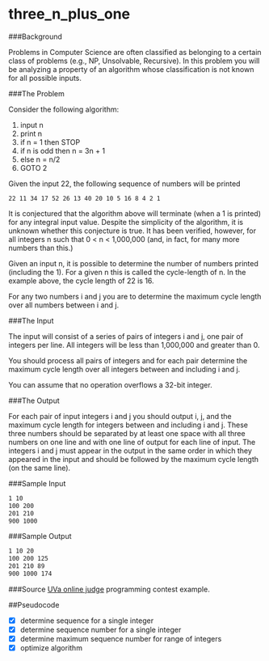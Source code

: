 # three_n_plus_one

###Background

Problems in Computer Science are often classified as belonging to a certain class of problems (e.g., NP, Unsolvable, Recursive). In this problem you will be analyzing a property of an algorithm whose classification is not known for all possible inputs.

###The Problem

Consider the following algorithm:
1. input n
2. print n
3. if n = 1 then STOP
4.   if n is odd then n = 3n + 1
5.   else n = n/2
6. GOTO 2

Given the input 22, the following sequence of numbers will be printed

```22 11 34 17 52 26 13 40 20 10 5 16 8 4 2 1```

It is conjectured that the algorithm above will terminate (when a 1 is printed) for any integral input value. Despite the simplicity of the algorithm, it is unknown whether this conjecture is true. It has been verified, however, for all integers n such that 0 < n < 1,000,000 (and, in fact, for many more numbers than this.)

Given an input n, it is possible to determine the number of numbers printed (including the 1). For a given n this is called the cycle-length of n. In the example above, the cycle length of 22 is 16.

For any two numbers i and j you are to determine the maximum cycle length over all numbers between i and j.

###The Input

The input will consist of a series of pairs of integers i and j, one pair of integers per line. All integers will be less than 1,000,000 and greater than 0.

You should process all pairs of integers and for each pair determine the maximum cycle length over all integers between and including i and j.

You can assume that no operation overflows a 32-bit integer.

###The Output

For each pair of input integers i and j you should output i, j, and the maximum cycle length for integers between and including i and j. These three numbers should be separated by at least one space with all three numbers on one line and with one line of output for each line of input. The integers i and j must appear in the output in the same order in which they appeared in the input and should be followed by the maximum cycle length (on the same line).

###Sample Input
```bash
1 10
100 200
201 210
900 1000
```
###Sample Output
```bash
1 10 20
100 200 125
201 210 89
900 1000 174
```

###Source
[UVa online judge](http://uva.onlinejudge.org/index.php?option=com_onlinejudge&Itemid=8&category=3&page=show_problem&problem=36) programming contest example.

##Pseudocode
* [X] determine sequence for a single integer
* [X] determine sequence number for a single integer
* [X] determine maximum sequence number for range of integers
* [X] optimize algorithm